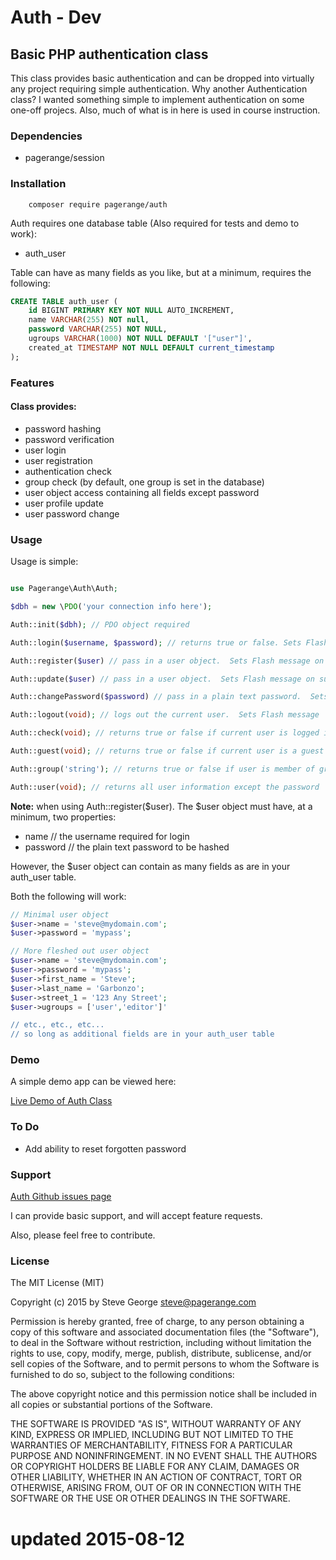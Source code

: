 # Auth - Dev

## Basic PHP authentication class

This class provides basic authentication and can be dropped into virtually any
project requiring simple authentication.  Why another Authentication class?
I wanted something simple to implement authentication on some one-off projecs.
Also, much of what is in here is used in course instruction.

### Dependencies

* pagerange/session

### Installation

```
    composer require pagerange/auth
```

Auth requires one database table (Also required for tests and demo to work):

* auth_user

Table can have as many fields as you like, but at a minimum, requires the following:

```sql
CREATE TABLE auth_user (
	id BIGINT PRIMARY KEY NOT NULL AUTO_INCREMENT,
	name VARCHAR(255) NOT null,
	password VARCHAR(255) NOT NULL,
	ugroups VARCHAR(1000) NOT NULL DEFAULT '["user"]',
	created_at TIMESTAMP NOT NULL DEFAULT current_timestamp
);
```

### Features

#### Class provides:

* password hashing
* password verification
* user login
* user registration
* authentication check
* group check (by default, one group is set in the database)
* user object access containing all fields except password
* user profile update
* user password change

### Usage

Usage is simple:

```php

use Pagerange\Auth\Auth;

$dbh = new \PDO('your connection info here');

Auth::init($dbh); // PDO object required

Auth::login($username, $password); // returns true or false. Sets Flash message.

Auth::register($user) // pass in a user object.  Sets Flash message on success.

Auth::update($user) // pass in a user object.  Sets Flash message on success.

Auth::changePassword($password) // pass in a plain text password.  Sets Flash message on success.

Auth::logout(void); // logs out the current user.  Sets Flash message

Auth::check(void); // returns true or false if current user is logged in

Auth::guest(void); // returns true or false if current user is a guest (unauthenticated)

Auth::group('string'); // returns true or false if user is member of group 'string'

Auth::user(void); // returns all user information except the password

```

**Note:** when using Auth::register($user).  The $user object must have,
at a minimum, two properties:

* name // the username required for login
* password // the plain text password to be hashed

However, the $user object can contain as many fields as are in your auth_user table.

Both the following will work:

```php
// Minimal user object
$user->name = 'steve@mydomain.com';
$user->password = 'mypass';
```

```php
// More fleshed out user object
$user->name = 'steve@mydomain.com';
$user->password = 'mypass';
$user->first_name = 'Steve';
$user->last_name = 'Garbonzo';
$user->street_1 = '123 Any Street';
$user->ugroups = ['user','editor']'

// etc., etc., etc...
// so long as additional fields are in your auth_user table
```

### Demo

A simple demo app can be viewed here:

[Live Demo of Auth Class](http://www.pagerange.com/projects/auth/demo/)

### To Do

* Add ability to reset forgotten password


### Support

[Auth Github issues page](https://github.com/pagerange/auth/issues/)

I can provide basic support, and will accept feature requests.

Also, please feel free to contribute.

### License

The MIT License (MIT)

Copyright (c) 2015  by Steve George <steve@pagerange.com>

Permission is hereby granted, free of charge, to any person obtaining a copy of
this software and associated documentation files (the "Software"), to deal in the
Software without restriction, including without limitation the rights to use,
copy, modify, merge, publish, distribute, sublicense, and/or sell copies of the
Software, and to permit persons to whom the Software is furnished to do so, subject
 to the following conditions:

The above copyright notice and this permission notice shall be included in all
copies or substantial portions of the Software.

THE SOFTWARE IS PROVIDED "AS IS", WITHOUT WARRANTY OF ANY KIND, EXPRESS OR
IMPLIED, INCLUDING BUT NOT LIMITED TO THE WARRANTIES OF MERCHANTABILITY,
FITNESS FOR A PARTICULAR PURPOSE AND NONINFRINGEMENT. IN NO EVENT SHALL THE
AUTHORS OR COPYRIGHT HOLDERS BE LIABLE FOR ANY CLAIM, DAMAGES OR OTHER
LIABILITY, WHETHER IN AN ACTION OF CONTRACT, TORT OR OTHERWISE, ARISING FROM,
OUT OF OR IN CONNECTION WITH THE SOFTWARE OR THE USE OR OTHER DEALINGS IN
THE SOFTWARE.

# updated 2015-08-12
